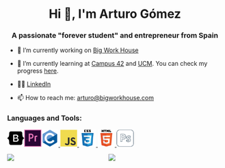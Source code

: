 <h1 align="center">Hi 👋, I'm Arturo Gómez</h1>
<h3 align="center">A passionate "forever student" and entrepreneur from Spain</h3>

- 🔭 I’m currently working on [Big Work House](https://www.bigworkhouse.com)

- 🌱 I’m currently learning at [Campus 42](https://github.com/agomez-m/42cursus/blob/main/README.md) and [UCM](https://github.com/agomez-m/42cursus/blob/main/README.md). You can check my progress [here](https://github.com/agomez-m/42cursus/blob/main/README.md).

- 👨‍💻 [LinkedIn](https://www.linkedin.com/in/arturo-g%C3%B3mez-mart%C3%ADn-crespo-b7a5355a/?originalSubdomain=es)

- 📫 How to reach me: [arturo@bigworkhouse.com](mailto:arturo@bigworkhouse.com)

<p align="left">
</p>
<h3 align="left">Languages and Tools:</h3>
<p align="left"> 
    <a href="#" target="_blank" rel="noreferrer">
        <img src="https://raw.githubusercontent.com/devicons/devicon/master/icons/c/c-original.svg" alt="C" width="40" height="40" />
    </a>
    <a href="#" target="_blank" rel="noreferrer">
        <img src="https://github.com/devicons/devicon/blob/master/icons/javascript/javascript-original.svg" alt="JavaScript" width="40" height="40" />
    </a>
    <a href="#" target="_blank" rel="noreferrer">
        <img src="https://raw.githubusercontent.com/devicons/devicon/master/icons/css3/css3-original-wordmark.svg" alt="CSS3" width="40" height="40" />
    </a>
    <a href="#" target="_blank" rel="noreferrer">
        <img src="https://raw.githubusercontent.com/devicons/devicon/master/icons/html5/html5-original-wordmark.svg" alt="HTML5" width="40" height="40" />
    </a>
    <a href="#" target="_blank" rel="noreferrer">
        <img align="left" src="https://github.com/devicons/devicon/blob/master/icons/bootstrap/bootstrap-plain.svg" width="40" height="40" />
    </a>
    <a href="#" target="_blank" rel="noreferrer">
        <img align="left" src="https://github.com/devicons/devicon/blob/master/icons/premierepro/premierepro-original.svg" width="40" height="40" />
    </a>
    <a href="#" target="_blank" rel="noreferrer">
        <img src="https://raw.githubusercontent.com/devicons/devicon/master/icons/photoshop/photoshop-line.svg" alt="Photoshop" width="40" height="40" />
    </a>
</p>
<img align="left" width="47%" src="https://github-readme-stats.vercel.app/api?username=agomez-m&theme=dark&show_icons=true" />
<img align="left" width="47%" src="https://github-readme-stats.vercel.app/api/top-langs/?username=agomez-m&layout=compact" />
